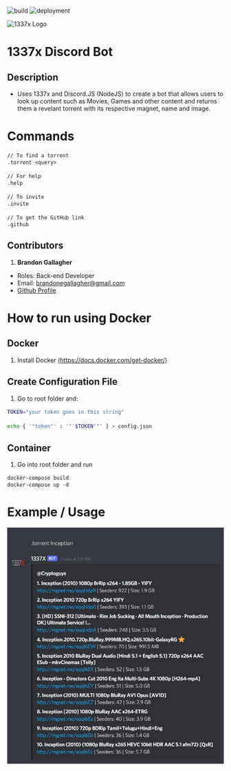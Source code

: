 ![build](https://github.com/brandongallagher1999/1337x-Bot/actions/workflows/ci.yml/badge.svg) ![deployment](https://github.com/brandongallagher1999/1337x-Bot/actions/workflows/azure.yml/badge.svg)

![1337x Logo](https://duckduckgo.com/i/e4d3d1a0.png)

# 1337x Discord Bot

## Description

- Uses 1337x and Discord.JS (NodeJS) to create a bot that allows users to look up content such as Movies, Games and other content and returns them a revelant
  torrent with its respective magnet, name and image.

# Commands

```
// To find a torrent
.torrent <query>

// For help
.help

// To invite
.invite

// To get the GitHub link
.github
```

## Contributors

1. **Brandon Gallagher**

- Roles: Back-end Developer
- Email: brandonegallagher@gmail.com
- [Github Profile](https://github.com/brandongallagher1999)

# How to run using Docker

## Docker

1. Install Docker (https://docs.docker.com/get-docker/)

## Create Configuration File

1. Go to root folder and:
```sh
TOKEN="your token goes in this string"

echo { '"token"' : '"'$TOKEN'"' } > config.json
```

## Container

1. Go into root folder and run

```
docker-compose build
docker-compose up -d
```

# Example / Usage
![Example](/images/example.jpg?raw=true)

